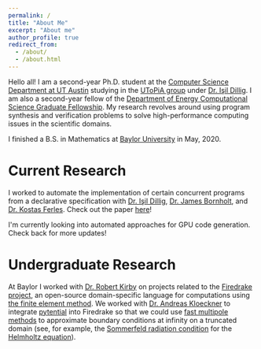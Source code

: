 ```yaml
---
permalink: /
title: "About Me"
excerpt: "About me"
author_profile: true
redirect_from:
  - /about/
  - /about.html
---
```


Hello all! I am a second-year Ph.D. student at the [Computer Science Department at UT Austin](https://cs.utexas.edu) studying
in the [UToPiA group](https://utopia.cs.utexas.edu) under [Dr. Işil Dillig](https://cs.utexas.edu/~isil).
I am also a second-year fellow of the [Department of Energy Computational Science Graduate Fellowship](https://krellinst.org/csgf).
My research revolves around using program synthesis and verification problems to
solve high-performance computing issues in the scientific domains.

I finished a B.S. in Mathematics at [Baylor University](https://baylor.edu/math) in May, 2020.

Current Research
======================

I worked to automate the implementation of certain concurrent programs
from a declarative specification
with [Dr. Işil Dillig](https://cs.utexas.edu/~isil), [Dr. James Bornholt](https://www.cs.utexas.edu/~bornholt/),
and [Dr. Kostas Ferles](https://kferles.github.io/). Check out the paper [here](https://bensepanski.github.io/publication/2022-12-01-Synthesizing-fine-grained-synchronization-protocols-for-implicit-monitors)!

I'm currently looking into automated approaches for GPU code generation. Check back for more updates!

Undergraduate Research
======================

At Baylor I worked with [Dr. Robert Kirby](https://www.baylor.edu/math/index.php?id=90540)
on projects related to the [Firedrake project](https://www.firedrakeproject.org),
an open-source domain-specific language for computations using [the finite element method](https://www.en.wikipedia.org/wiki/Finite_element_method).
We worked with [Dr. Andreas Kloeckner](https://mathema.tician.de/aboutme/) to
integrate [pytential](https://documen.tician.de/pytential) into Firedrake
so that we could
use [fast multipole methods](https://www.en.wikipedia.org/wiki/Fast_multipole_method)
to approximate boundary conditions at infinity on a truncated domain
(see, for example, the [Sommerfeld radiation condition](https://www.en.wikipedia.org/wiki/Sommerfeld_radiation_condition)
 for the [Helmholtz equation](https://www.en.wikipedia.org/wiki/Helmholtz_equation)).
